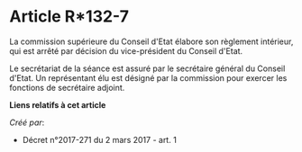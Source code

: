 # Article R*132-7

La commission supérieure du Conseil d'Etat élabore son règlement intérieur, qui est arrêté par décision du vice-président du
Conseil d'Etat. 

Le secrétariat de la séance est assuré par le secrétaire général du Conseil d'Etat. Un représentant élu est désigné par la
commission pour exercer les fonctions de secrétaire adjoint.

**Liens relatifs à cet article**

_Créé par_:

  - Décret n°2017-271 du 2 mars 2017 - art. 1
